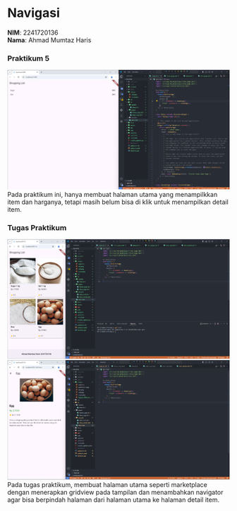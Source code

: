 # Navigasi

**NIM**: 2241720136  
**Nama**: Ahmad Mumtaz Haris 

### Praktikum 5
![alt text](images/praktikum5.png)
Pada praktikum ini, hanya membuat halaman utama yang menampilkkan item dan harganya, tetapi masih belum bisa di klik untuk menampilkan detail item.

### Tugas Praktikum
![alt text](images/tugaspraktikum.png)
![alt text](images/tugaspraktikuma.png)
Pada tugas praktikum, membuat halaman utama seperti marketplace dengan menerapkan gridview pada tampilan dan menambahkan navigator agar bisa berpindah halaman dari halaman utama ke halaman detail item.